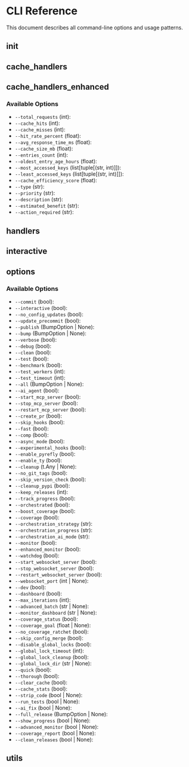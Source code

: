 # CLI Reference

This document describes all command-line options and usage patterns.

## __init__

## cache_handlers

## cache_handlers_enhanced

### Available Options

- `--total_requests` (int):
- `--cache_hits` (int):
- `--cache_misses` (int):
- `--hit_rate_percent` (float):
- `--avg_response_time_ms` (float):
- `--cache_size_mb` (float):
- `--entries_count` (int):
- `--oldest_entry_age_hours` (float):
- `--most_accessed_keys` (list\[tuple[(str, int)]\]):
- `--least_accessed_keys` (list\[tuple[(str, int)]\]):
- `--cache_efficiency_score` (float):
- `--type` (str):
- `--priority` (str):
- `--description` (str):
- `--estimated_benefit` (str):
- `--action_required` (str):

## handlers

## interactive

## options

### Available Options

- `--commit` (bool):
- `--interactive` (bool):
- `--no_config_updates` (bool):
- `--update_precommit` (bool):
- `--publish` (BumpOption | None):
- `--bump` (BumpOption | None):
- `--verbose` (bool):
- `--debug` (bool):
- `--clean` (bool):
- `--test` (bool):
- `--benchmark` (bool):
- `--test_workers` (int):
- `--test_timeout` (int):
- `--all` (BumpOption | None):
- `--ai_agent` (bool):
- `--start_mcp_server` (bool):
- `--stop_mcp_server` (bool):
- `--restart_mcp_server` (bool):
- `--create_pr` (bool):
- `--skip_hooks` (bool):
- `--fast` (bool):
- `--comp` (bool):
- `--async_mode` (bool):
- `--experimental_hooks` (bool):
- `--enable_pyrefly` (bool):
- `--enable_ty` (bool):
- `--cleanup` (t.Any | None):
- `--no_git_tags` (bool):
- `--skip_version_check` (bool):
- `--cleanup_pypi` (bool):
- `--keep_releases` (int):
- `--track_progress` (bool):
- `--orchestrated` (bool):
- `--boost_coverage` (bool):
- `--coverage` (bool):
- `--orchestration_strategy` (str):
- `--orchestration_progress` (str):
- `--orchestration_ai_mode` (str):
- `--monitor` (bool):
- `--enhanced_monitor` (bool):
- `--watchdog` (bool):
- `--start_websocket_server` (bool):
- `--stop_websocket_server` (bool):
- `--restart_websocket_server` (bool):
- `--websocket_port` (int | None):
- `--dev` (bool):
- `--dashboard` (bool):
- `--max_iterations` (int):
- `--advanced_batch` (str | None):
- `--monitor_dashboard` (str | None):
- `--coverage_status` (bool):
- `--coverage_goal` (float | None):
- `--no_coverage_ratchet` (bool):
- `--skip_config_merge` (bool):
- `--disable_global_locks` (bool):
- `--global_lock_timeout` (int):
- `--global_lock_cleanup` (bool):
- `--global_lock_dir` (str | None):
- `--quick` (bool):
- `--thorough` (bool):
- `--clear_cache` (bool):
- `--cache_stats` (bool):
- `--strip_code` (bool | None):
- `--run_tests` (bool | None):
- `--ai_fix` (bool | None):
- `--full_release` (BumpOption | None):
- `--show_progress` (bool | None):
- `--advanced_monitor` (bool | None):
- `--coverage_report` (bool | None):
- `--clean_releases` (bool | None):

## utils
